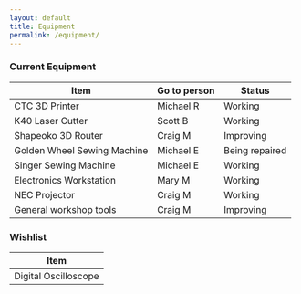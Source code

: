 ```yaml
---
layout: default
title: Equipment
permalink: /equipment/
---
```


### Current Equipment

| Item                          | Go to person      | Status        |
|-------------------------------|-------------------|---------------|
| CTC 3D Printer                | Michael R         | Working       |
| K40 Laser Cutter              | Scott B           | Working       |
| Shapeoko 3D Router            | Craig M           | Improving     |
| Golden Wheel Sewing Machine   | Michael E         | Being repaired|
| Singer Sewing Machine         | Michael E         | Working       |
| Electronics Workstation       | Mary M            | Working       |
| NEC Projector                 | Craig M           | Working       |
| General workshop tools        | Craig M           | Improving     |


### Wishlist

| Item                          |
|-------------------------------|
| Digital Oscilloscope          |


